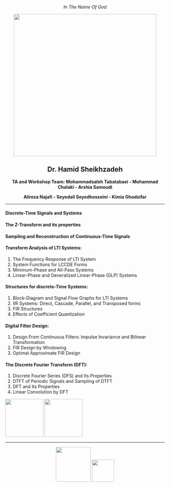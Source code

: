 <div align="center">
<i>In The Name Of God</i>
<p>
<img src="https://user-images.githubusercontent.com/54024838/139378382-a8872fa0-37bd-4cfd-a9b9-3652194857c7.png" width="450">
</p>

 
 
## Dr. Hamid Sheikhzadeh
 
<b> TA and Workshop Team: Mohammadsaleh Tabatabaei - Mohammad Chalaki - Arshia Samoudi
 
 Alireza Najafi - Seyedali Seyedhosseini - Kimia Ghodsifar </b>

---
</div>


#### Discrete-Time Signals and Systems
#### The Z-Transform and its properties
#### Sampling and Reconstruction of Continuous-Time Signals
#### Transform Analysis of LTI Systems:
1. The Frequency Response of LTI System 
2. System Functions for LCCDE Forms 
3. Minimum-Phase and All-Pass Systems 
4. Linear-Phase and Generalized Linear-Phase (GLP) Systems

#### Structures for discrete-Time Systems: 
1. Block-Diagram and Signal Flow Graphs for LTI Systems 
2. IIR Systems: Direct, Cascade, Parallel, and Transposed forms 
3. FIR Structures
4. Effects of Coefficient Quantization

#### Digital Filter Design:
1. Design From Continuous Filters: Impulse Invariance and Bilinear Transformation 
2. FIR Design by Windowing 
3. Optimal Approximate FIR Design

#### The Discrete Fourier Transform (DFT):
1. Discrete Fourier Series (DFS) and Its Properties 
2. DTFT of Periodic Signals and Sampling of DTFT 
3. DFT and Its Properties 
4. Linear Convolution by DFT

<p>
<img src="https://user-images.githubusercontent.com/47852354/138497839-11dfd176-7006-4a3a-85c8-2bc27988501c.jpg" width="120">
<img src="https://user-images.githubusercontent.com/47852354/138607654-f98ac1cd-358b-4988-af16-28f2fdb050f4.png" width="120">
</p>

---

<div align="center">
<p>
 <img src="https://user-images.githubusercontent.com/47852354/138564509-b5dffb4e-f48b-4db5-b8a4-1385ef2b22c8.png" width="110">
 <img src="https://user-images.githubusercontent.com/47852354/138607395-e18bfc7a-204c-495a-914f-bd5cf8436ca4.jpg" width="70">
</p>
</DIV>
